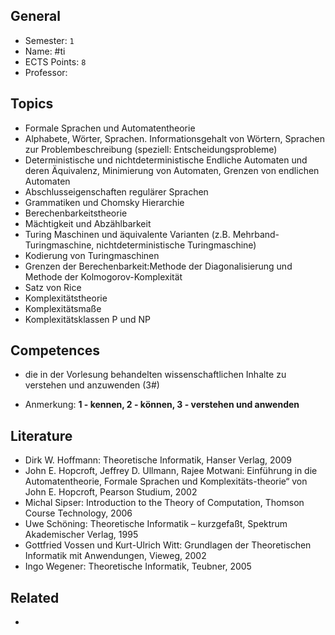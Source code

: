## General
- Semester: `1`
- Name: #ti
- ECTS Points: `8`
- Professor: 

## Topics
- Formale Sprachen und Automatentheorie
- Alphabete, Wörter, Sprachen. Informationsgehalt von Wörtern, Sprachen zur Problembeschreibung (speziell: Entscheidungsprobleme)
- Deterministische und nichtdeterministische Endliche Automaten und deren Äquivalenz, Minimierung von Automaten, Grenzen von endlichen Automaten
- Abschlusseigenschaften regulärer Sprachen
- Grammatiken und Chomsky Hierarchie
- Berechenbarkeitstheorie
- Mächtigkeit und Abzählbarkeit
- Turing Maschinen und äquivalente Varianten (z.B. Mehrband-Turingmaschine, nichtdeterministische Turingmaschine)
- Kodierung von Turingmaschinen
- Grenzen der Berechenbarkeit:Methode der Diagonalisierung und Methode der Kolmogorov-Komplexität
- Satz von Rice
- Komplexitätstheorie
- Komplexitätsmaße
- Komplexitätsklassen P und NP

## Competences
- die in der Vorlesung behandelten wissenschaftlichen Inhalte zu verstehen und anzuwenden (3#)

- Anmerkung: **1 - kennen, 2 - können, 3 - verstehen und anwenden**

## Literature
- Dirk W. Hoffmann: Theoretische Informatik, Hanser Verlag, 2009
- John E. Hopcroft, Jeffrey D. Ullmann, Rajee Motwani: Einführung in die Automatentheorie, Formale Sprachen und Komplexitäts-theorie“ von John E. Hopcroft, Pearson Studium, 2002
- Michal Sipser: Introduction to the Theory of Computation, Thomson Course Technology, 2006
- Uwe Schöning: Theoretische Informatik – kurzgefaßt, Spektrum Akademischer Verlag, 1995
- Gottfried Vossen und Kurt-Ulrich Witt: Grundlagen der Theoretischen Informatik mit Anwendungen, Vieweg, 2002
- Ingo Wegener: Theoretische Informatik, Teubner, 2005

## Related
-